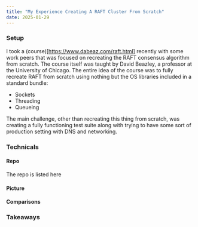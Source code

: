 ```yaml
---
title: "My Experience Creating A RAFT Cluster From Scratch"
date: 2025-01-29
---
```


### Setup
I took a (course)[https://www.dabeaz.com/raft.html] recently with some work peers that was focused on recreating the RAFT consensus algorithm from scratch.
The course itself was taught by David Beazley, a professor at the University of Chicago.
The entire idea of the course was to fully recreate RAFT from scratch using nothing but the OS libraries included in a standard bundle:
- Sockets
- Threading
- Queueing

The main challenge, other than recreating this thing from scratch, was creating a fully functioning test suite along with trying to have some sort of production setting with DNS and networking.

### Technicals

#### Repo
The repo is listed here

#### Picture

#### Comparisons

### Takeaways

